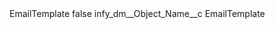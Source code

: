 <?xml version="1.0" encoding="UTF-8"?>
<CustomMetadata xmlns="http://soap.sforce.com/2006/04/metadata" xmlns:xsi="http://www.w3.org/2001/XMLSchema-instance" xmlns:xsd="http://www.w3.org/2001/XMLSchema">
    <label>EmailTemplate</label>
    <protected>false</protected>
    <values>
        <field>infy_dm__Object_Name__c</field>
        <value xsi:type="xsd:string">EmailTemplate</value>
    </values>
</CustomMetadata>

